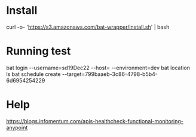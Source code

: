 # Install
curl -o- 'https://s3.amazonaws.com/bat-wrapper/install.sh' | bash
# Running test
bat login --username=sd19Dec22 --host= --environment=dev
bat location ls
bat schedule create --target=799baaeb-3c86-4798-b5b4-6d6954254229



# Help
https://blogs.infomentum.com/apis-healthcheck-functional-monitoring-anypoint